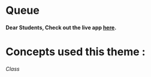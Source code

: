 # Queue

#### Dear Students, Check out the live app [here](https://kdeepika-brs.github.io/Stack/).

# Concepts used this theme :
###### Class
